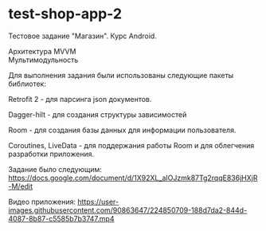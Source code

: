 # test-shop-app-2
Тестовое задание "Магазин". Курс Android. 

Архитектура MVVM<br>
Мультимодульность

Для выполнения задания были использованы следующие пакеты библиотек:

Retrofit 2 - для парсинга json документов. 

Dagger-hilt - для создания структуры зависимостей 

Room - для создания базы данных для информации пользователя. 

Coroutines, LiveData - для поддержания работы Room и для облегчения разработки приложения.

Задание было следующим: 
https://docs.google.com/document/d/1X92XL_aIOJzmk87Tg2rqqE836jHXjR-M/edit

Видео приложения: 
https://user-images.githubusercontent.com/90863647/224850709-188d7da2-844d-4087-8b87-c5585b7b3747.mp4

